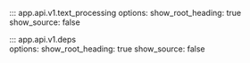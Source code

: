 ::: app.api.v1.text_processing
    options:
        show_root_heading: true
        show_source: false

::: app.api.v1.deps  
    options:
        show_root_heading: true
        show_source: false

